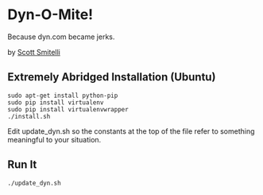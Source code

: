 Dyn-O-Mite!
===========

Because dyn.com became jerks.

by [Scott Smitelli](mailto:scott@smitelli.com)

Extremely Abridged Installation (Ubuntu)
----------------------------------------

    sudo apt-get install python-pip
    sudo pip install virtualenv
    sudo pip install virtualenvwrapper
    ./install.sh

Edit update_dyn.sh so the constants at the top of the file refer to something
meaningful to your situation.

Run It
------

    ./update_dyn.sh

